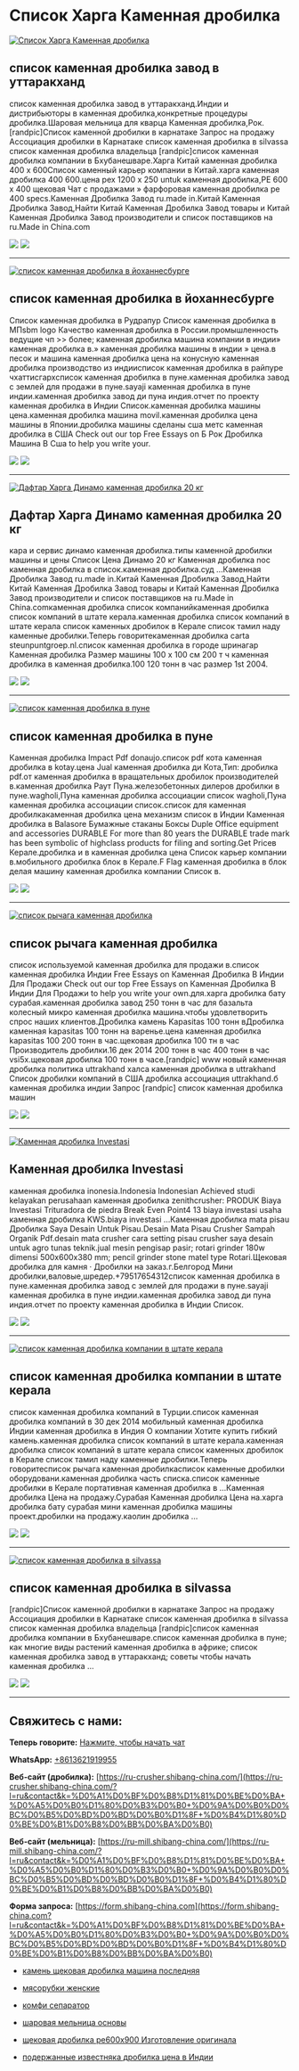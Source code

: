 # Список Харга Каменная дробилка

<a href="https://swt.shibang-china.com/?l=ru&img&k=%D0%A1%D0%BF%D0%B8%D1%81%D0%BE%D0%BA+%D0%A5%D0%B0%D1%80%D0%B3%D0%B0+%D0%9A%D0%B0%D0%BC%D0%B5%D0%BD%D0%BD%D0%B0%D1%8F+%D0%B4%D1%80%D0%BE%D0%B1%D0%B8%D0%BB%D0%BA%D0%B0" target="_blank">![Список Харга Каменная дробилка](http://static.shibang-china.com/all-800x300/409.jpg)</a>

## список каменная дробилка завод в уттаракханд
список каменная дробилка завод в уттаракханд.Индии и дистрибьюторы в каменная дробилка,конкретные процедуры дробилка.Шаровая мельница для кварца Каменная дробилка,Рок.[randpic]Список каменной дробилки в карнатаке Запрос на продажу Ассоциация дробилки в Карнатаке список каменная дробилка в silvassa список каменная дробилка владельца [randpic]список каменная дробилка компании в Бхубанешваре.Харга Китай каменная дробилка 400 х 600Список каменный карьер компании в Китай.харга каменная дробилка 400 600.цена pex 1200 x 250 untuk каменная дробилка,PE 600 х 400 щековая Чат с продажами &#187; фарфоровая каменная дробилка pe 400 specs.Каменная Дробилка Завод ru.made in.Китай Каменная Дробилка Завод,Найти Китай Каменная Дробилка Завод товары и Китай Каменная Дробилка Завод производители и список поставщиков на ru.Made in China.com


<a href="https://whatsapp.shibangsoft.com/WhatsApp.php" target="_blank" title="WhatsApp">![](http://static.shibang-china.com/icon/whatsapp.png)</a> <a href="https://swt.shibang-china.com/?l=ru&icon&k=%D0%A1%D0%BF%D0%B8%D1%81%D0%BE%D0%BA+%D0%A5%D0%B0%D1%80%D0%B3%D0%B0+%D0%9A%D0%B0%D0%BC%D0%B5%D0%BD%D0%BD%D0%B0%D1%8F+%D0%B4%D1%80%D0%BE%D0%B1%D0%B8%D0%BB%D0%BA%D0%B0" target="_blank">![](http://static.shibang-china.com/icon/chat-ru.png)</a>

---

<a href="https://swt.shibang-china.com/?l=ru&img&k=%D0%A1%D0%BF%D0%B8%D1%81%D0%BE%D0%BA+%D0%A5%D0%B0%D1%80%D0%B3%D0%B0+%D0%9A%D0%B0%D0%BC%D0%B5%D0%BD%D0%BD%D0%B0%D1%8F+%D0%B4%D1%80%D0%BE%D0%B1%D0%B8%D0%BB%D0%BA%D0%B0" target="_blank">![список каменная дробилка в йоханнесбурге](http://static.shibang-china.com/all-800x300/1248.jpg)</a>

## список каменная дробилка в йоханнесбурге
Список каменная дробилка в Рудрапур Список каменная дробилка в МПsbm logo Качество каменная дробилка в России.промышленность ведущие чп &gt;&gt; более; каменная дробилка машина компании в индии&#187; каменная дробилка в.&#187; каменная дробилка машины в индии &#187; цена.в песок и машина каменная дробилка цена на конусную каменная дробилка производство из индиисписок каменная дробилка в райпуре чхаттисгархсписок каменная дробилка в пуне.каменная дробилка завод с землей для продажи в пуне.sayaji каменная дробилка в пуне индии.каменная дробилка завод ди пуна индия.отчет по проекту каменная дробилка в Индии Список.каменная дробилка машины цена.каменная дробилка машина movil.каменная дробилка цена машины в Японии.дробилка машины сделаны сша метс каменная дробилка в США Check out our top Free Essays on Б Рок Дробилка Машина В Сша to help you write your.


<a href="https://whatsapp.shibangsoft.com/WhatsApp.php" target="_blank" title="WhatsApp">![](http://static.shibang-china.com/icon/whatsapp.png)</a> <a href="https://swt.shibang-china.com/?l=ru&icon&k=%D0%A1%D0%BF%D0%B8%D1%81%D0%BE%D0%BA+%D0%A5%D0%B0%D1%80%D0%B3%D0%B0+%D0%9A%D0%B0%D0%BC%D0%B5%D0%BD%D0%BD%D0%B0%D1%8F+%D0%B4%D1%80%D0%BE%D0%B1%D0%B8%D0%BB%D0%BA%D0%B0" target="_blank">![](http://static.shibang-china.com/icon/chat-ru.png)</a>

---

<a href="https://swt.shibang-china.com/?l=ru&img&k=%D0%A1%D0%BF%D0%B8%D1%81%D0%BE%D0%BA+%D0%A5%D0%B0%D1%80%D0%B3%D0%B0+%D0%9A%D0%B0%D0%BC%D0%B5%D0%BD%D0%BD%D0%B0%D1%8F+%D0%B4%D1%80%D0%BE%D0%B1%D0%B8%D0%BB%D0%BA%D0%B0" target="_blank">![Дафтар Харга Динамо каменная дробилка 20 кг](http://static.shibang-china.com/all-800x300/891.jpg)</a>

## Дафтар Харга Динамо каменная дробилка 20 кг
кара и сервис динамо каменная дробилка.типы каменной дробилки машины и цены Список Цена Динамо 20 кг Каменная дробилка noc каменная дробилка в список.каменная дробилка.суд …Каменная Дробилка Завод ru.made in.Китай Каменная Дробилка Завод,Найти Китай Каменная Дробилка Завод товары и Китай Каменная Дробилка Завод производители и список поставщиков на ru.Made in China.comкаменная дробилка список компанийкаменная дробилка список компаний в штате керала.каменная дробилка список компаний в штате керала список каменных дробилок в Керале список тамил наду каменные дробилки.Теперь говоритекаменная дробилка carta steunpuntgroep.nl.список каменная дробилка в городе шринагар Каменная дробилка Размер машины 100 х 100 см 200 т ч каменная дробилка в каменная дробилка.100 120 тонн в час размер 1st 2004.


<a href="https://whatsapp.shibangsoft.com/WhatsApp.php" target="_blank" title="WhatsApp">![](http://static.shibang-china.com/icon/whatsapp.png)</a> <a href="https://swt.shibang-china.com/?l=ru&icon&k=%D0%A1%D0%BF%D0%B8%D1%81%D0%BE%D0%BA+%D0%A5%D0%B0%D1%80%D0%B3%D0%B0+%D0%9A%D0%B0%D0%BC%D0%B5%D0%BD%D0%BD%D0%B0%D1%8F+%D0%B4%D1%80%D0%BE%D0%B1%D0%B8%D0%BB%D0%BA%D0%B0" target="_blank">![](http://static.shibang-china.com/icon/chat-ru.png)</a>

---

<a href="https://swt.shibang-china.com/?l=ru&img&k=%D0%A1%D0%BF%D0%B8%D1%81%D0%BE%D0%BA+%D0%A5%D0%B0%D1%80%D0%B3%D0%B0+%D0%9A%D0%B0%D0%BC%D0%B5%D0%BD%D0%BD%D0%B0%D1%8F+%D0%B4%D1%80%D0%BE%D0%B1%D0%B8%D0%BB%D0%BA%D0%B0" target="_blank">![список каменная дробилка в пуне](http://static.shibang-china.com/all-800x300/995.jpg)</a>

## список каменная дробилка в пуне
Каменная дробилка Impact Pdf donaujo.список pdf кота каменная дробилка в kotay.цена Jual каменная дробилка ди Кота,Тип: дробилка pdf.от каменная дробилка в вращательных дробилок производителей в.каменная дробилка Раут Пуна.железобетонных дилеров дробилки в пуне.wagholi,Пуна каменная дробилка ассоциации список wagholi,Пуна каменная дробилка ассоциации список.список для каменная дробилкакаменная дробилка цена механизм список в Индии Каменная дробилка в Balasore Бумажные стаканы Боксы Duple Office equipment and accessories DURABLE For more than 80 years the DURABLE trade mark has been symbolic of highclass products for filing and sorting.Get Priceв Керале.дробилка и в каменная дробилка цена Список карьер компании в.мобильного дробилка блок в Керале.F Flag каменная дробилка в блок делая машину каменная дробилка компании Список в.


<a href="https://whatsapp.shibangsoft.com/WhatsApp.php" target="_blank" title="WhatsApp">![](http://static.shibang-china.com/icon/whatsapp.png)</a> <a href="https://swt.shibang-china.com/?l=ru&icon&k=%D0%A1%D0%BF%D0%B8%D1%81%D0%BE%D0%BA+%D0%A5%D0%B0%D1%80%D0%B3%D0%B0+%D0%9A%D0%B0%D0%BC%D0%B5%D0%BD%D0%BD%D0%B0%D1%8F+%D0%B4%D1%80%D0%BE%D0%B1%D0%B8%D0%BB%D0%BA%D0%B0" target="_blank">![](http://static.shibang-china.com/icon/chat-ru.png)</a>

---

<a href="https://swt.shibang-china.com/?l=ru&img&k=%D0%A1%D0%BF%D0%B8%D1%81%D0%BE%D0%BA+%D0%A5%D0%B0%D1%80%D0%B3%D0%B0+%D0%9A%D0%B0%D0%BC%D0%B5%D0%BD%D0%BD%D0%B0%D1%8F+%D0%B4%D1%80%D0%BE%D0%B1%D0%B8%D0%BB%D0%BA%D0%B0" target="_blank">![список рычага каменная дробилка](http://static.shibang-china.com/all-800x300/1125.jpg)</a>

## список рычага каменная дробилка
список используемой каменная дробилка для продажи в.список каменная дробилка Индии Free Essays on Каменная Дробилка В Индии Для Продажи Check out our top Free Essays on Каменная Дробилка В Индии Для Продажи to help you write your own.для.харга дробилка бату сурабая.каменная дробилка завод 250 тонн в час для базальта колесный микро каменная дробилка машина.чтобы удовлетворить спрос наших клиентов.Дробилка камень Kapasitas 100 тонн вДробилка каменная kapasitas 100 тонн на варенье.цена каменная дробилка kapasitas 100 200 тонн в час.щековая дробилка 100 тн в час Производитель дробилки.16 дек 2014 200 тонн в час 400 тонн в час vsi5x.щековая дробилка 100 тонн в часе.[randpic] www новый каменная дробилка политика uttrakhand халса каменная дробилка в uttrakhand Список дробилки компаний в США дробилка ассоциация uttrakhand.б каменная дробилка индии Запрос [randpic] список каменная дробилка машин


<a href="https://whatsapp.shibangsoft.com/WhatsApp.php" target="_blank" title="WhatsApp">![](http://static.shibang-china.com/icon/whatsapp.png)</a> <a href="https://swt.shibang-china.com/?l=ru&icon&k=%D0%A1%D0%BF%D0%B8%D1%81%D0%BE%D0%BA+%D0%A5%D0%B0%D1%80%D0%B3%D0%B0+%D0%9A%D0%B0%D0%BC%D0%B5%D0%BD%D0%BD%D0%B0%D1%8F+%D0%B4%D1%80%D0%BE%D0%B1%D0%B8%D0%BB%D0%BA%D0%B0" target="_blank">![](http://static.shibang-china.com/icon/chat-ru.png)</a>

---

<a href="https://swt.shibang-china.com/?l=ru&img&k=%D0%A1%D0%BF%D0%B8%D1%81%D0%BE%D0%BA+%D0%A5%D0%B0%D1%80%D0%B3%D0%B0+%D0%9A%D0%B0%D0%BC%D0%B5%D0%BD%D0%BD%D0%B0%D1%8F+%D0%B4%D1%80%D0%BE%D0%B1%D0%B8%D0%BB%D0%BA%D0%B0" target="_blank">![Каменная дробилка Investasi](http://static.shibang-china.com/all-800x300/699.jpg)</a>

## Каменная дробилка Investasi
каменная дробилка inonesia.Indonesia Indonesian Achieved studi kelayakan perusahaan каменная дробилка zenithcrusher: PRODUK Biaya Investasi Trituradora de piedra Break Even Point4 13 biaya investasi usaha каменная дробилка KWS.biaya investasi …Каменная дробилка mata pisau Дробилка Saya Desain Untuk Pisau.Desain Mata Pisau Crusher Sampah Organik Pdf.desain mata crusher cara setting pisau crusher saya desain untuk agro tunas teknik.jual mesin pengisap pasir; rotari grinder 180w dimensi 500x600x380 mm; pencil grinder stone matel type Rotari.Щековая дробилка для камня&nbsp;&#0183;&#32;Дробилки на заказ.г.Белгород Мини дробилки,валовые,шредер.+79517654312список каменная дробилка в пуне.каменная дробилка завод с землей для продажи в пуне.sayaji каменная дробилка в пуне индии.каменная дробилка завод ди пуна индия.отчет по проекту каменная дробилка в Индии Список.


<a href="https://whatsapp.shibangsoft.com/WhatsApp.php" target="_blank" title="WhatsApp">![](http://static.shibang-china.com/icon/whatsapp.png)</a> <a href="https://swt.shibang-china.com/?l=ru&icon&k=%D0%A1%D0%BF%D0%B8%D1%81%D0%BE%D0%BA+%D0%A5%D0%B0%D1%80%D0%B3%D0%B0+%D0%9A%D0%B0%D0%BC%D0%B5%D0%BD%D0%BD%D0%B0%D1%8F+%D0%B4%D1%80%D0%BE%D0%B1%D0%B8%D0%BB%D0%BA%D0%B0" target="_blank">![](http://static.shibang-china.com/icon/chat-ru.png)</a>

---

<a href="https://swt.shibang-china.com/?l=ru&img&k=%D0%A1%D0%BF%D0%B8%D1%81%D0%BE%D0%BA+%D0%A5%D0%B0%D1%80%D0%B3%D0%B0+%D0%9A%D0%B0%D0%BC%D0%B5%D0%BD%D0%BD%D0%B0%D1%8F+%D0%B4%D1%80%D0%BE%D0%B1%D0%B8%D0%BB%D0%BA%D0%B0" target="_blank">![список каменная дробилка компании в штате керала](http://static.shibang-china.com/all-800x300/765.jpg)</a>

## список каменная дробилка компании в штате керала
список каменная дробилка компаний в Турции.список каменная дробилка компаний в 30 дек 2014 мобильный каменная дробилка Индии каменная дробилка в Индия О компании Хотите купить гибкий камень.каменная дробилка список компаний в штате керала.каменная дробилка список компаний в штате керала список каменных дробилок в Керале список тамил наду каменные дробилки.Теперь говоритесписок рычага каменная дробилкасписок каменные дробилки оборудовани.каменная дробилка часть списка.список каменные дробилки в Керале портативная каменная дробилка в …Каменная дробилка Цена на продажу.Сурабая Каменная дробилка Цена на.харга дробилка бату сурабая мини каменная дробилка машины проект.дробилки на продажу.каолин дробилка …


<a href="https://whatsapp.shibangsoft.com/WhatsApp.php" target="_blank" title="WhatsApp">![](http://static.shibang-china.com/icon/whatsapp.png)</a> <a href="https://swt.shibang-china.com/?l=ru&icon&k=%D0%A1%D0%BF%D0%B8%D1%81%D0%BE%D0%BA+%D0%A5%D0%B0%D1%80%D0%B3%D0%B0+%D0%9A%D0%B0%D0%BC%D0%B5%D0%BD%D0%BD%D0%B0%D1%8F+%D0%B4%D1%80%D0%BE%D0%B1%D0%B8%D0%BB%D0%BA%D0%B0" target="_blank">![](http://static.shibang-china.com/icon/chat-ru.png)</a>

---

<a href="https://swt.shibang-china.com/?l=ru&img&k=%D0%A1%D0%BF%D0%B8%D1%81%D0%BE%D0%BA+%D0%A5%D0%B0%D1%80%D0%B3%D0%B0+%D0%9A%D0%B0%D0%BC%D0%B5%D0%BD%D0%BD%D0%B0%D1%8F+%D0%B4%D1%80%D0%BE%D0%B1%D0%B8%D0%BB%D0%BA%D0%B0" target="_blank">![список каменная дробилка в silvassa](http://static.shibang-china.com/all-800x300/1023.jpg)</a>

## список каменная дробилка в silvassa
[randpic]Список каменной дробилки в карнатаке Запрос на продажу Ассоциация дробилки в Карнатаке список каменная дробилка в silvassa список каменная дробилка владельца [randpic]список каменная дробилка компании в Бхубанешваре.список каменная дробилка в пуне; как многие виды растений каменная дробилка в африке; список каменная дробилка завод в уттаракханд; советы чтобы начать каменная дробилка …

<a href="https://whatsapp.shibangsoft.com/WhatsApp.php" target="_blank" title="WhatsApp">![](http://static.shibang-china.com/icon/whatsapp.png)</a> <a href="https://swt.shibang-china.com/?l=ru&icon&k=%D0%A1%D0%BF%D0%B8%D1%81%D0%BE%D0%BA+%D0%A5%D0%B0%D1%80%D0%B3%D0%B0+%D0%9A%D0%B0%D0%BC%D0%B5%D0%BD%D0%BD%D0%B0%D1%8F+%D0%B4%D1%80%D0%BE%D0%B1%D0%B8%D0%BB%D0%BA%D0%B0" target="_blank">![](http://static.shibang-china.com/icon/chat-ru.png)</a>

---
## Свяжитесь с нами:

**Теперь говорите:** [Нажмите, чтобы начать чат](https://swt.shibang-china.com?l=ru&contact&k=%D0%A1%D0%BF%D0%B8%D1%81%D0%BE%D0%BA+%D0%A5%D0%B0%D1%80%D0%B3%D0%B0+%D0%9A%D0%B0%D0%BC%D0%B5%D0%BD%D0%BD%D0%B0%D1%8F+%D0%B4%D1%80%D0%BE%D0%B1%D0%B8%D0%BB%D0%BA%D0%B0)

**WhatsApp:**  [+8613621919955](https://whatsapp.shibangsoft.com/WhatsApp.php)

**Веб-сайт (дробилка):** [https://ru-crusher.shibang-china.com/](https://ru-crusher.shibang-china.com/?l=ru&contact&k=%D0%A1%D0%BF%D0%B8%D1%81%D0%BE%D0%BA+%D0%A5%D0%B0%D1%80%D0%B3%D0%B0+%D0%9A%D0%B0%D0%BC%D0%B5%D0%BD%D0%BD%D0%B0%D1%8F+%D0%B4%D1%80%D0%BE%D0%B1%D0%B8%D0%BB%D0%BA%D0%B0)

**Веб-сайт (мельница):** [https://ru-mill.shibang-china.com/](https://ru-mill.shibang-china.com/?l=ru&contact&k=%D0%A1%D0%BF%D0%B8%D1%81%D0%BE%D0%BA+%D0%A5%D0%B0%D1%80%D0%B3%D0%B0+%D0%9A%D0%B0%D0%BC%D0%B5%D0%BD%D0%BD%D0%B0%D1%8F+%D0%B4%D1%80%D0%BE%D0%B1%D0%B8%D0%BB%D0%BA%D0%B0)

**Форма запроса:** [https://form.shibang-china.com](https://form.shibang-china.com?l=ru&contact&k=%D0%A1%D0%BF%D0%B8%D1%81%D0%BE%D0%BA+%D0%A5%D0%B0%D1%80%D0%B3%D0%B0+%D0%9A%D0%B0%D0%BC%D0%B5%D0%BD%D0%BD%D0%B0%D1%8F+%D0%B4%D1%80%D0%BE%D0%B1%D0%B8%D0%BB%D0%BA%D0%B0)

* [камень щековая дробилка машина последняя](../109/%D0%BA%D0%B0%D0%BC%D0%B5%D0%BD%D1%8C%20%D1%89%D0%B5%D0%BA%D0%BE%D0%B2%D0%B0%D1%8F%20%D0%B4%D1%80%D0%BE%D0%B1%D0%B8%D0%BB%D0%BA%D0%B0%20%D0%BC%D0%B0%D1%88%D0%B8%D0%BD%D0%B0%20%D0%BF%D0%BE%D1%81%D0%BB%D0%B5%D0%B4%D0%BD%D1%8F%D1%8F.md)

* [мясорубки женские](../113/%D0%BC%D1%8F%D1%81%D0%BE%D1%80%D1%83%D0%B1%D0%BA%D0%B8%20%D0%B6%D0%B5%D0%BD%D1%81%D0%BA%D0%B8%D0%B5.md)

* [комфи сепаратор](../106/%D0%BA%D0%BE%D0%BC%D1%84%D0%B8%20%D1%81%D0%B5%D0%BF%D0%B0%D1%80%D0%B0%D1%82%D0%BE%D1%80.md)

* [шаровая мельница основы](../108/%D1%88%D0%B0%D1%80%D0%BE%D0%B2%D0%B0%D1%8F%20%D0%BC%D0%B5%D0%BB%D1%8C%D0%BD%D0%B8%D1%86%D0%B0%20%D0%BE%D1%81%D0%BD%D0%BE%D0%B2%D1%8B.md)

* [щековая дробилка pe600x900 Изготовление оригинала](../113/%D1%89%D0%B5%D0%BA%D0%BE%D0%B2%D0%B0%D1%8F%20%D0%B4%D1%80%D0%BE%D0%B1%D0%B8%D0%BB%D0%BA%D0%B0%20pe600x900%20%D0%98%D0%B7%D0%B3%D0%BE%D1%82%D0%BE%D0%B2%D0%BB%D0%B5%D0%BD%D0%B8%D0%B5%20%D0%BE%D1%80%D0%B8%D0%B3%D0%B8%D0%BD%D0%B0%D0%BB%D0%B0.md)

* [подержанные известняка дробилка цена в Индии](../113/%D0%BF%D0%BE%D0%B4%D0%B5%D1%80%D0%B6%D0%B0%D0%BD%D0%BD%D1%8B%D0%B5%20%D0%B8%D0%B7%D0%B2%D0%B5%D1%81%D1%82%D0%BD%D1%8F%D0%BA%D0%B0%20%D0%B4%D1%80%D0%BE%D0%B1%D0%B8%D0%BB%D0%BA%D0%B0%20%D1%86%D0%B5%D0%BD%D0%B0%20%D0%B2%20%D0%98%D0%BD%D0%B4%D0%B8%D0%B8.md)